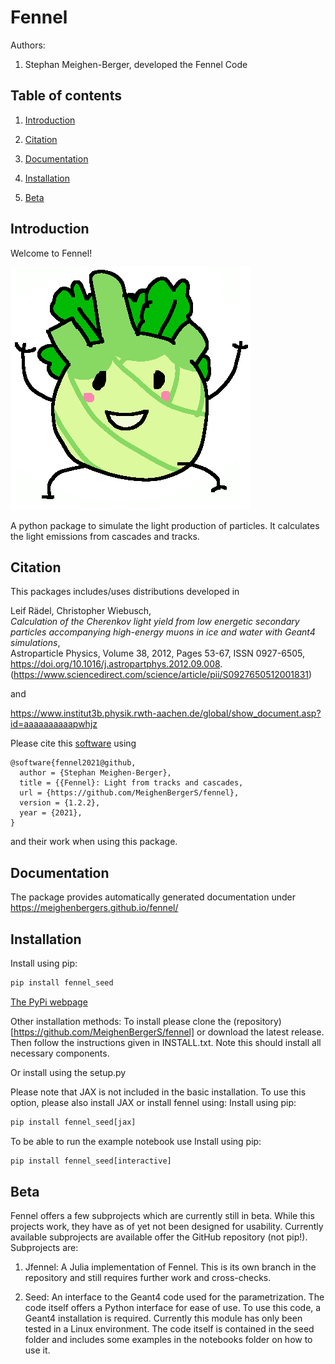 # Fennel

Authors:

1. Stephan Meighen-Berger, developed the Fennel Code

## Table of contents

1. [Introduction](#introduction)

2. [Citation](#citation)

3. [Documentation](#documentation)

4. [Installation](#installation)

5. [Beta](#beta)

## Introduction <a name="introduction"></a>

Welcome to Fennel!

![Logo](images/Fennel.png)

A python package to simulate the light production of particles.
It calculates the light emissions from cascades and tracks.

## Citation <a name="citation"></a>

This packages includes/uses distributions developed in

Leif Rädel, Christopher Wiebusch,\
*Calculation of the Cherenkov light yield from low energetic secondary particles accompanying high-energy muons in ice and water with Geant4 simulations*,\
Astroparticle Physics,
Volume 38,
2012,
Pages 53-67,
ISSN 0927-6505,\
https://doi.org/10.1016/j.astropartphys.2012.09.008.
(https://www.sciencedirect.com/science/article/pii/S0927650512001831)

and

https://www.institut3b.physik.rwth-aachen.de/global/show_document.asp?id=aaaaaaaaaapwhjz

Please cite this [software](https://github.com/MeighenBergerS/fennel) using
```
@software{fennel2021@github,
  author = {Stephan Meighen-Berger},
  title = {{Fennel}: Light from tracks and cascades,
  url = {https://github.com/MeighenBergerS/fennel},
  version = {1.2.2},
  year = {2021},
}
```

and their work when using this package.

## Documentation <a name="documentation"></a>

The package provides automatically generated documentation under 
https://meighenbergers.github.io/fennel/

## Installation <a name="installation"></a>

Install using pip:
```python
pip install fennel_seed
```
[The PyPi webpage](https://pypi.org/project/fennel-seed/)

Other installation methods:
To install please clone the (repository)[https://github.com/MeighenBergerS/fennel] or download the latest release. Then
follow the instructions given in INSTALL.txt.
Note this should install all necessary components.

Or install using the setup.py

Please note that JAX is not included in the basic installation.
To use this option, please also install JAX or install fennel using:
Install using pip:
```python
pip install fennel_seed[jax]
```

To be able to run the example notebook use
Install using pip:
```python
pip install fennel_seed[interactive]
```

## Beta <a name="beta"></a>
Fennel offers a few subprojects which are currently still in beta. While this projects work, they have as of yet not been designed for usability. Currently available subprojects are available offer the GitHub repository (not pip!). Subprojects are:

1. Jfennel: A Julia implementation of Fennel. This is its own branch in the repository and still requires further work and cross-checks.

2. Seed: An interface to the Geant4 code used for the parametrization. The code itself offers a Python interface for ease of use. To use this code, a Geant4 installation is required. Currently this module has only been tested in a Linux environment. The code itself is contained in the seed folder and includes some examples in the notebooks folder on how to use it.
